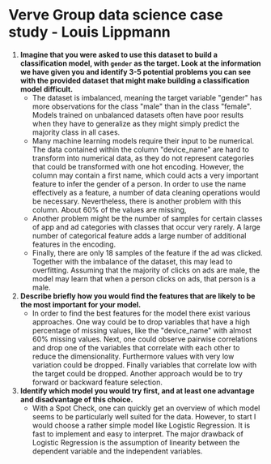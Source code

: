 # Verve Group data science case study - Louis Lippmann

1. **Imagine that you were asked to use this dataset to build a classification model, with `gender` as the target. Look at the information we have given you and identify 3-5 potential problems you can see with the provided dataset that might make building a classification model difficult.**
   - The dataset is imbalanced, meaning the target variable "gender" has more observations for the class "male" than in the class "female". Models trained on unbalanced datasets often have poor results when they have to generalize as they might simply predict the majority class in all cases.
   - Many machine learning models require their input to be numerical. The data contained within the column "device_name" are hard to transform into numerical data, as they do not represent categories that could be transformed with one hot encoding. However, the column may contain a first name, which could acts a very important feature to infer the gender of a person. In order to use the name effectively as a feature, a number of data cleaning operations would be necessary. Nevertheless, there is another problem with this column. About 60% of the values are missing, 
   - Another problem might be the number of samples for certain classes of app and ad categories with classes that occur very rarely.  A large number of categorical feature adds a large number of additional features in the encoding.
   - Finally, there are only 18 samples of the feature if the ad was clicked. Together with the imbalance of the dataset, this may lead to overfitting. Assuming that the majority of clicks on ads are male, the model may learn that when a person clicks on ads, that person is a male. 
2. **Describe briefly how you would find the features that are likely to be the most important for your model.**
   - In order to find the best features for the model there exist various approaches. One way could be to drop variables that have a high percentage of missing values, like the "device_name" with almost 60% missing values. Next, one could observe pairwise correlations and drop one of the variables that correlate with each other to reduce the dimensionality. Furthermore values with very low variation could be dropped. Finally variables that correlate low with the target could be dropped. Another approach would be to try forward or backward feature selection. 
3. **Identify which model you would try first, and at least one advantage and disadvantage of this choice.**
   - With a Spot Check, one can quickly get an overview of which model seems to be particularly well suited for the data. However, to start I would choose a rather simple model like Logistic Regression. It is fast to implement and easy to interpret. The major drawback of Logistic Regression is the assumption of linearity between the dependent variable and the independent variables.

